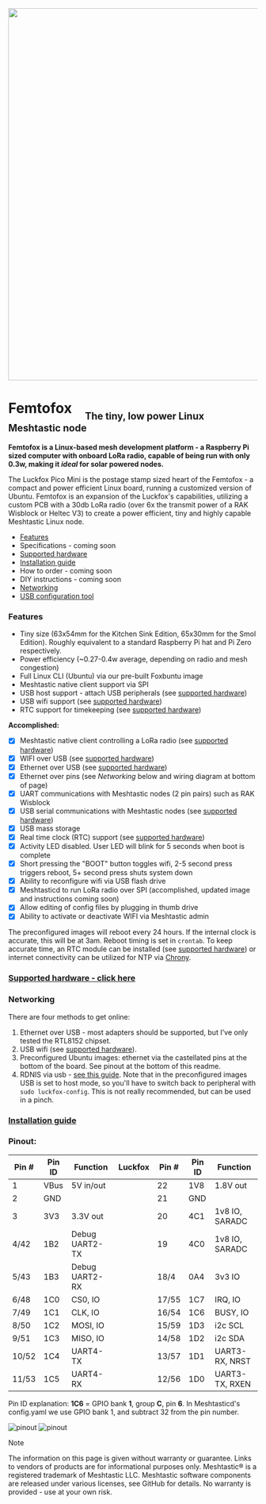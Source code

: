 <img src="assets/images/KSE_side_shot.png" width="750">


# Femtofox &nbsp;&nbsp;&nbsp;<sub><sub>The tiny, low power Linux Meshtastic node
**Femtofox is a Linux-based mesh development platform - a Raspberry Pi sized computer with onboard LoRa radio, capable of being run with only 0.3w, making it *ideal* for solar powered nodes.**

The Luckfox Pico Mini is the postage stamp sized heart of the Femtofox - a compact and power efficient Linux board, running a customized version of Ubuntu. Femtofox is an expansion of the Luckfox's capabilities, utilizing a custom PCB with a 30db LoRa radio (over 6x the transmit power of a RAK Wisblock or Heltec V3) to create a power efficient, tiny and highly capable Meshtastic Linux node.

- [Features](#features)
- Specifications - coming soon
- [Supported hardware](./supported_hardware.md)
- [Installation guide](./foxbuntu_install.md)
- How to order - coming soon
- DIY instructions - coming soon
- [Networking](#networking)
- [USB configuration tool](./usb_config.md) 

### Features
* Tiny size (63x54mm for the Kitchen Sink Edition, 65x30mm for the Smol Edition). Roughly equivalent to a standard Raspberry Pi hat and Pi Zero respectively.
* Power efficiency (~0.27-0.4w average, depending on radio and mesh congestion)
* Full Linux CLI (Ubuntu) via our pre-built Foxbuntu image
* Meshtastic native client support via SPI
* USB host support - attach USB peripherals (see [supported hardware](supported_hardware.md))
* USB wifi support (see [supported hardware](supported_hardware.md))
* RTC support for timekeeping (see [supported hardware](supported_hardware.md))

**Accomplished:**
- [x] Meshtastic native client controlling a LoRa radio (see [supported hardware](supported_hardware.md))
- [x] WIFI over USB (see [supported hardware](supported_hardware.md))
- [x] Ethernet over USB (see [supported hardware](supported_hardware.md))
- [x] Ethernet over pins (see *Networking* below and wiring diagram at bottom of page)
- [x] UART communications with Meshtastic nodes (2 pin pairs) such as RAK Wisblock
- [x] USB serial communications with Meshtastic nodes (see [supported hardware](supported_hardware.md))
- [x] USB mass storage
- [x] Real time clock (RTC) support (see [supported hardware](supported_hardware.md))
- [x] Activity LED disabled. User LED will blink for 5 seconds when boot is complete
- [x] Short pressing the "BOOT" button toggles wifi, 2-5 second press triggers reboot, 5+ second press shuts system down
- [x] Ability to reconfigure wifi via USB flash drive
- [x] Meshtasticd to run LoRa radio over SPI (accomplished, updated image and instructions coming soon)
- [x] Allow editing of config files by plugging in thumb drive
- [x] Ability to activate or deactivate WIFI via Meshtastic admin

The preconfigured images will reboot every 24 hours. If the internal clock is accurate, this will be at 3am. Reboot timing is set in `crontab`. To keep accurate time, an RTC module can be installed (see [supported hardware](supported_hardware.md)) or internet connectivity can be utilized for NTP via [Chrony](https://chrony-project.org/).

### [Supported hardware - click here](supported_hardware.md)

### Networking
There are four methods to get online:
1. Ethernet over USB - most adapters should be supported, but I've only tested the RTL8152 chipset.
2. USB wifi  (see [supported hardware](supported_hardware.md)).
3. Preconfigured Ubuntu images: ethernet via the castellated pins at the bottom of the board. See pinout at the bottom of this readme.
4. RDNIS via usb - [see this guide](https://web.archive.org/web/20241006173648/https://wiki.luckfox.com/Luckfox-Pico/Luckfox-Pico-Network-Sharing-1/). Note that in the preconfigured images USB is set to host mode, so you'll have to switch back to peripheral with `sudo luckfox-config`. This is not really recommended, but can be used in a pinch.

### [Installation guide](foxbuntu_install.md)

### Pinout:
|Pin #|Pin ID |Function      |Luckfox |Pin #|Pin ID |Function      |
|-----|-------|--------------|--------|-----|-------|--------------|
|1    |VBus   |5V in/out     |        |22   |1V8    |1.8V out      |
|2    |GND    |              |        |21   |GND    |              |
|3    |3V3    |3.3V out      |        |20   |4C1    |1v8 IO, SARADC|
|4/42 |1B2    |Debug UART2-TX|        |19   |4C0    |1v8 IO, SARADC|
|5/43 |1B3    |Debug UART2-RX|        |18/4 |0A4    |3v3 IO        |
|6/48 |1C0    |CS0, IO       |        |17/55|1C7    |IRQ, IO       |
|7/49 |1C1    |CLK, IO       |        |16/54|1C6    |BUSY, IO      |
|8/50 |1C2    |MOSI, IO      |        |15/59|1D3    |i2c SCL       |
|9/51 |1C3    |MISO, IO      |        |14/58|1D2    |i2c SDA       |
|10/52|1C4    |UART4-TX      |        |13/57|1D1    |UART3-RX, NRST|
|11/53|1C5    |UART4-RX      |        |12/56|1D0    |UART3-TX, RXEN|

Pin ID explanation: **1C6** = GPIO bank **1**, group **C**, pin **6**.
In Meshtasticd's config.yaml we use GPIO bank 1, and subtract 32 from the pin number.

![pinout](assets/images/luckfox_pinout.png)
![pinout](assets/images/luckfox_pico_mini_original_wiring_diagram.jpg)

> [!NOTE]
> The information on this page is given without warranty or guarantee. Links to vendors of products are for informational purposes only.
> Meshtastic® is a registered trademark of Meshtastic LLC. Meshtastic software components are released under various licenses, see GitHub for details. No warranty is provided - use at your own risk.
